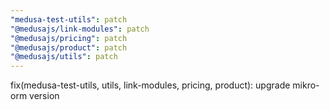 ```yaml
---
"medusa-test-utils": patch
"@medusajs/link-modules": patch
"@medusajs/pricing": patch
"@medusajs/product": patch
"@medusajs/utils": patch
---
```


fix(medusa-test-utils, utils, link-modules, pricing, product): upgrade mikro-orm version
